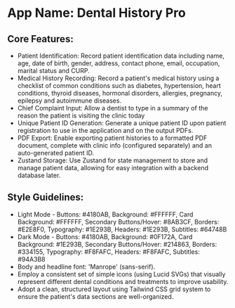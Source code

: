 # **App Name**: Dental History Pro

## Core Features:

- Patient Identification: Record patient identification data including name, age, date of birth, gender, address, contact phone, email, occupation, marital status and CURP.
- Medical History Recording: Record a patient's medical history using a checklist of common conditions such as diabetes, hypertension, heart conditions, thyroid diseases, hormonal disorders, allergies, pregnancy, epilepsy and autoimmune diseases.
- Chief Complaint Input: Allow a dentist to type in a summary of the reason the patient is visiting the clinic today
- Unique Patient ID Generation: Generate a unique patient ID upon patient registration to use in the application and on the output PDFs.
- PDF Export: Enable exporting patient histories to a formatted PDF document, complete with clinic info (configured separately) and an auto-generated patient ID.
- Zustand Storage: Use Zustand for state management to store and manage patient data, allowing for easy integration with a backend database later.

## Style Guidelines:

- Light Mode - Buttons: #4180AB, Background: #FFFFFF, Card Background: #FFFFFF, Secondary Buttons/Hover: #8AB3CF, Borders: #E2E8F0, Typography: #1E293B, Headers: #1E293B, Subtitles: #64748B
- Dark Mode - Buttons: #4180AB, Background: #0F172A, Card Background: #1E293B, Secondary Buttons/Hover: #214863, Borders: #334155, Typography: #F8FAFC, Headers: #F8FAFC, Subtitles: #94A3B8
- Body and headline font: 'Manrope' (sans-serif).
- Employ a consistent set of simple icons (using Lucid SVGs) that visually represent different dental conditions and treatments to improve usability.
- Adopt a clean, structured layout using Tailwind CSS grid system to ensure the patient's data sections are well-organized.